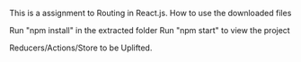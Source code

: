 This is a assignment to Routing in React.js. How to use the downloaded files

Run "npm install" in the extracted folder
Run "npm start" to view the project
 
 Reducers/Actions/Store to be Uplifted. 
